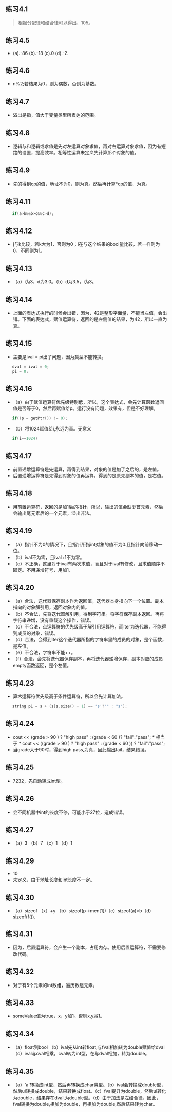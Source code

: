 ## 练习4.1
> 根据分配律和结合律可以得出，105。
## 练习4.5
* (a).-86 (b).-18 (c).0 (d).-2.
## 练习4.6
* n%2;若结果为0，则为偶数，否则为基数。
## 练习4.7
* 溢出是指，值大于变量类型所表达的范围。
## 练习4.8
* 逻辑与和逻辑或求值是先对左运算对象求值，再对右运算对象求值，因为有短路的设置，提高效率。相等性运算未定义先计算那个对象的值。
## 练习4.9
* 先的得到cp的值，地址不为0，则为真。然后再计算*cp的值，为真。
## 练习4.11
```cpp
   if(a>b&&b>c&&c>d);
```
## 练习4.12
* j与k比较，若k大为1，否则为0；i在与这个结果的bool量比较，若一样则为0，不同则为1。
## 练习4.13
* （a）i为3，d为3.0。（b）d为3.5，i为3。
## 练习4.14
* 上面的表达式执行的时候会出错，因为，42是整形字面量，不能当左值，会出错。下面的表达式，赋值运算符，返回的是左侧值的结果，为42，所以一直为真。
## 练习4.15
* 主要是ival = pi出了问题，因为类型不能转换。
```cpp
   dval = ival = 0;
   pi = 0;
```
## 练习4.16
* （a）由于赋值运算符优先级特别低，所以，这个表达式，会先计算函数返回值是否等于0，然后再赋值给p。运行没有问题，效果有，但是不好理解。
```cpp
   if((p = getPtr()) != 0);
```
* （b）将1024赋值给i,永远为真。无意义
```cpp
   if(i==1024)
```   
## 练习4.17
* 前置递增运算符是先运算，再得到结果，对象的值是加了之后的，是左值。
* 后置递增运算符是先得到对象的值再运算，得到的是原先副本的值，是右值。
## 练习4.18
* 用前置运算符，返回的是加1后的指针，所以，输出的值会缺少首元素，然后会输出尾元素后的一个元素，溢出非法。
## 练习4.19
* （a）指针不为0的情况下，且指针所指int对象的值不为0.且指针向前移动一位。
* （b）ival不为零，且ival+1不为零。
* （c）不正确，这里对于ival有两次求值，而且对于ival有修改，且求值顺序不固定。不用递增符号，用加1.
## 练习4.20
* （a）合法，迭代器保存副本作为返回值，迭代器本身指向下一个位置。副本指向的对象解引用，返回对象内的值。
* （b）不合法，先将迭代器解引用，得到字符串。将字符保存副本返回。再将字符串递增，没有重载这个操作，错误。
* （c）不合法，点运算符的优先级高于解引用运算符，而iter为迭代器，不能得到成员的对象，错误。
* （d）合法，会得到iter这个迭代器所指的字符串里的成员的对象，是个函数，是左值。
* （e）不合法，字符串不能++。
* （f）合法，会先将迭代器保存副本，再将迭代器递增保存，副本对应的成员empty函数返回，是个左值。
## 练习4.23
* 算术运算符优先级高于条件运算符，所以会先计算加法。
```cpp
   string p1 = s + (s[s.size() - 1] == 's'?"" : "s");
```
## 练习4.24
* cout << (grade > 90 ) ? "high pass" : (grade < 60 )? "fail":"pass";
* 相当于
* cout << ((grade > 90 ) ? "high pass" : (grade < 60 )) ? "fail":"pass";
* 当grade大于90时，得到high pass,为真，因此输出fail，结果错误。
## 练习4.25
* 7232，先自动转成int型。
## 练习4.26
* 会不同机器中int的长度不停，可能小于27位，造成错误。
## 练习4.27
* （a）3 （b）7 （c）1 （d）1
## 练习4.29
* 10
* 未定义，由于地址长度和int长度不一定。
## 练习4.30
* （a）sizeof （x）+y （b）sizeof(p->men[1])（c）sizeof(a)<b（d）sizeof(f()).
## 练习4.31
* 因为，后置运算符，会产生一个副本，占用内存。使用后置运算符，不需要修改代码。
## 练习4.32
* 对于有5个元素的int数组，遍历数组元素。
## 练习4.33
* someValue值为true，x，y加1。否则x,y减1。
## 练习4.34
* （a）float到bool （b）ival先从int转float,与fval相加转为double赋值给dval （c）ival与cval相乘，cval转为int型，在与dval相加，转为double。
## 练习4.35
* （a）'a'转换成int型，然后再转换成char类型。（b）ival会转换成double型，然后ui转换成double，结果转换成float。（c）fval提升为double，然后ui转化为double，结果存在dval,为double型。（d）由于加法是左结合律，因此，fval转换为double,相加为double，再相加为double,然后结果转为char。
